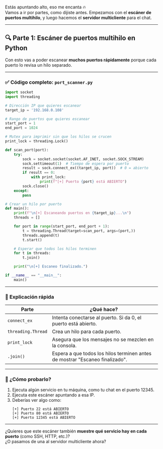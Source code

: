 Estás apuntando alto, eso me encanta 🔥  
Vamos a ir por partes, como dijiste antes. Empezamos con el **escáner de puertos multihilo**, y luego hacemos el **servidor multicliente** para el chat.

---

## 🔍 Parte 1: Escáner de puertos multihilo en Python

Con esto vas a poder escanear **muchos puertos rápidamente** porque cada puerto lo revisa un hilo separado.

---

### ✅ Código completo: `port_scanner.py`

```python
import socket
import threading

# Dirección IP que quieres escanear
target_ip = '192.168.0.108'

# Rango de puertos que quieres escanear
start_port = 1
end_port = 1024

# Mutex para imprimir sin que los hilos se crucen
print_lock = threading.Lock()

def scan_port(port):
    try:
        sock = socket.socket(socket.AF_INET, socket.SOCK_STREAM)
        sock.settimeout(1)  # Tiempo de espera por puerto
        result = sock.connect_ex((target_ip, port))  # 0 = abierto
        if result == 0:
            with print_lock:
                print(f"[+] Puerto {port} está ABIERTO")
        sock.close()
    except:
        pass

# Crear un hilo por puerto
def main():
    print(f"\n[+] Escaneando puertos en {target_ip}...\n")
    threads = []

    for port in range(start_port, end_port + 1):
        t = threading.Thread(target=scan_port, args=(port,))
        threads.append(t)
        t.start()

    # Esperar que todos los hilos terminen
    for t in threads:
        t.join()

    print("\n[+] Escaneo finalizado.")

if __name__ == "__main__":
    main()
```

---

### 🧠 Explicación rápida

| Parte | ¿Qué hace? |
|-------|------------|
| `connect_ex` | Intenta conectarse al puerto. Si da 0, el puerto está abierto. |
| `threading.Thread` | Crea un hilo para cada puerto. |
| `print_lock` | Asegura que los mensajes no se mezclen en la consola. |
| `.join()` | Espera a que todos los hilos terminen antes de mostrar "Escaneo finalizado". |

---

### 🧪 ¿Cómo probarlo?

1. Ejecuta algún servicio en tu máquina, como tu chat en el puerto 12345.
2. Ejecuta este escáner apuntando a esa IP.
3. Deberías ver algo como:
   ```
   [+] Puerto 22 está ABIERTO
   [+] Puerto 80 está ABIERTO
   [+] Puerto 12345 está ABIERTO
   ```

---

¿Quieres que este escáner también **muestre qué servicio hay en cada puerto** (como SSH, HTTP, etc.)?  
¿O pasamos de una al servidor multicliente ahora?